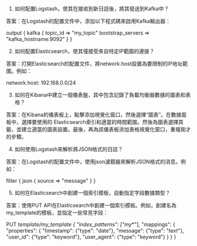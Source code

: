 

1. 如何配置Logstash，使其在接收到新日誌後，將其發送到Kafka中？

答案：在Logstash的配置文件中，添加以下程式碼來啟用Kafka輸出器：

output {
  kafka {
    topic_id => "my_topic"
    bootstrap_servers => "kafka_hostname:9092"
  }
}

2. 如何配置Elasticsearch，使其僅接受來自特定IP範圍的連接？

答案：打開Elasticsearch的配置文件，將network.host設置為要限制的IP地址範圍。例如：

network.host: 192.168.0.0/24

3. 如何在Kibana中建立一個儀表盤，其中包含記錄了負載均衡器數據的圖表和表格？

答案：在Kibana的儀表板上，點擊添加視覺化窗口，然後選擇“圖表”。在數據面板中，選擇要使用的 Elasticsearch索引和適當的時間範圍。然後為圖表選擇頁籤，並建立適當的圖表設置。最後，再為該儀表板添加表格視覺化窗口，重複剛才的步驟。

4. 如何使用Logstash來解析將JSON格式的日誌？

答案：在Logstash的配置文件中，使用json濾鏡器來解析JSON格式的消息。例如：

filter {
  json {
    source => "message"
  }
}

5. 如何在Elasticsearch中創建一個索引模板，自動指定字段數據類型？

答案：使用PUT API在Elasticsearch中創建一個索引模板。例如，創建名為my_template的模板，並指定一些常見字段：

PUT _template/my_template
{
  "index_patterns": ["my_*"],
  "mappings": {
    "properties": {
      "timestamp": {"type": "date"},
      "message": {"type": "text"},
      "user_id": {"type": "keyword"},
      "user_agent": {"type": "keyword"}
    }
  }
}